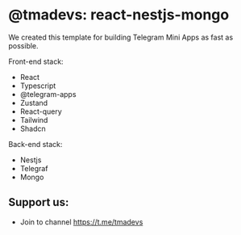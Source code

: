 
# @tmadevs: react-nestjs-mongo
We created this template for building Telegram Mini Apps as fast as possible. 

Front-end stack:
- React
- Typescript
- @telegram-apps
- Zustand
- React-query
- Tailwind
- Shadcn

Back-end stack:
- Nestjs
- Telegraf
- Mongo

## Support us: 
- Join to channel https://t.me/tmadevs
